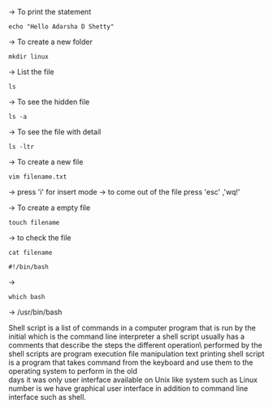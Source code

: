 -> To print the statement
```
echo "Hello Adarsha D Shetty"
```

-> To create a new folder
```
mkdir linux
```
-> List the file 
```
ls
```
-> To see the hidden file
```
ls -a
```

-> To see the file with detail 
```
ls -ltr
```

-> To create a new file 
```
vim filename.txt
```
-> press 'i' for insert mode
-> to come out of the file press 'esc' ,'wq!'

-> To create a empty file 
```
touch filename
```
-> to check the file 

```
cat filename
```

```
#!/bin/bash
```
->
```
which bash
```
-> /usr/bin/bash

Shell script is a list of commands in a computer program that is run by the initial which is the command line interpreter a shell script usually has a comments that describe the steps the different operation\ performed by the shell scripts are program execution file manipulation text printing shell script is a program that takes command from the keyboard and use them to the operating system to perform in the old\
days it was only user interface available on Unix like system such as Linux number is we have graphical user interface in addition to command line interface such as shell.

